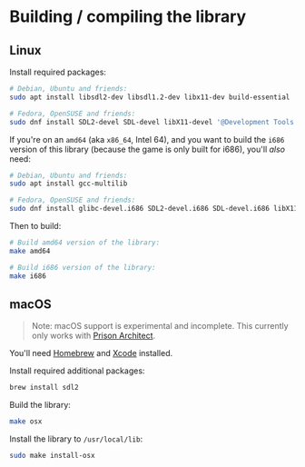 # Building / compiling the library

## Linux

Install required packages:

```sh
# Debian, Ubuntu and friends:
sudo apt install libsdl2-dev libsdl1.2-dev libx11-dev build-essential

# Fedora, OpenSUSE and friends:
sudo dnf install SDL2-devel SDL-devel libX11-devel '@Development Tools'
```

If you're on an `amd64` (aka `x86_64`, Intel 64), and you want to build the
`i686` version of this library (because the game is only built for i686),
you'll _also_ need:

```sh
# Debian, Ubuntu and friends:
sudo apt install gcc-multilib

# Fedora, OpenSUSE and friends:
sudo dnf install glibc-devel.i686 SDL2-devel.i686 SDL-devel.i686 libX11-devel.i686
```

Then to build:

```sh
# Build amd64 version of the library:
make amd64

# Build i686 version of the library:
make i686
```

## macOS

> Note: macOS support is experimental and incomplete. This currently only works
> with [Prison Architect](./games/prison_architect.md).

You'll need [Homebrew][] and [Xcode][] installed.

Install required additional packages:

```sh
brew install sdl2
```

Build the library:

```sh
make osx
```

Install the library to `/usr/local/lib`:

```sh
sudo make install-osx
```

[Homebrew]: https://brew.sh/
[Xcode]: https://developer.apple.com/xcode/resources/